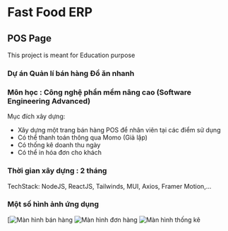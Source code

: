 # Fast Food ERP
## POS Page
This project is meant for Education purpose

### Dự án Quản lí bán hàng Đồ ăn nhanh

### Môn học : Công nghệ phần mềm nâng cao (Software Engineering Advanced)
Mục đích xây dựng:
- Xây dựng một trang bán hàng POS để nhân viên tại các điểm sử dụng
- Có thể thanh toán thông qua Momo (Giả lập)
- Có thống kê doanh thu ngày
- Có thể in hóa đơn cho khách

### Thời gian xây dựng : 2 tháng
TechStack: NodeJS, ReactJS, Tailwinds, MUI, Axios, Framer Motion,...

### Một số hình ảnh ứng dụng
[![Màn hình bán hàng](https://res.cloudinary.com/du0sz12nf/image/upload/f_auto,q_auto/v1/Personal%20Stubs/FastFoodERP/uzjjjjdpdvglk9li9gwm)
![Màn hình đơn hàng](https://res.cloudinary.com/du0sz12nf/image/upload/f_auto,q_auto/v1/Personal%20Stubs/FastFoodERP/hqwxojiy54fgkam8ijqh)
![Màn hình thống kê](https://res.cloudinary.com/du0sz12nf/image/upload/f_auto,q_auto/v1/Personal%20Stubs/FastFoodERP/ent1wnddiailumcsvfoy)
